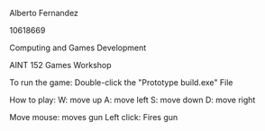Alberto Fernandez

10618669

Computing and Games Development

AINT 152 Games Workshop

To run the game: Double-click the "Prototype build.exe" File

How to play:
W: move up
A: move left
S: move down
D: move right

Move mouse: moves gun
Left click: Fires gun